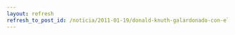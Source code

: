 ```yaml
---
layout: refresh
refresh_to_post_id: /noticia/2011-01-19/donald-knuth-galardonado-con-el-premio-fronteras-de-la-fundacin-bbva
---
```

